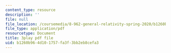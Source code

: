 ```yaml
---
content_type: resource
description: ''
file: null
file_location: /coursemedia/8-962-general-relativity-spring-2020/b1260b964d101757fa3f3bb2eb8cefa3_JNWXzIFcf3g.pdf
file_type: application/pdf
resourcetype: Document
title: 3play pdf file
uid: b1260b96-4d10-1757-fa3f-3bb2eb8cefa3
---
```

